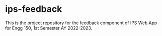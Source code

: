 # ips-feedback
This is the project repository for the feedback component of IPS Web App for Engg 150, 1st Semester AY 2022-2023.
